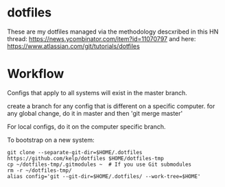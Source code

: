 # dotfiles

These are my dotfiles managed via the methodology descxribed in this HN thread: 
https://news.ycombinator.com/item?id=11070797
and here:
https://www.atlassian.com/git/tutorials/dotfiles

# Workflow

Configs that apply to all systems will exist in the master branch.

create a branch for any config that is different on a specific computer.
for any global change, do it in master and then 'git merge master'

For local configs, do it on the computer specific branch.

To bootstrap on a new system:

    git clone --separate-git-dir=$HOME/.dotfiles https://github.com/kelp/dotfiles $HOME/dotfiles-tmp
    cp ~/dotfiles-tmp/.gitmodules ~  # If you use Git submodules
    rm -r ~/dotfiles-tmp/
    alias config='git --git-dir=$HOME/.dotfiles/ --work-tree=$HOME'
